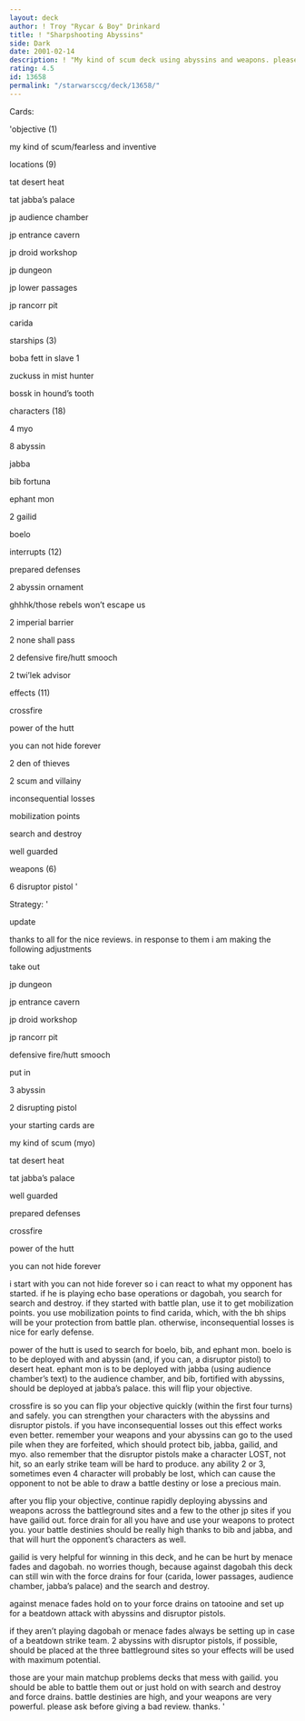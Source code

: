```yaml
---
layout: deck
author: ! Troy "Rycar & Boy" Drinkard
title: ! "Sharpshooting Abyssins"
side: Dark
date: 2001-02-14
description: ! "My kind of scum deck using abyssins and weapons. please ask questions before giving it a bad rating. i just got decktech and it’s important that i don’t get low ratings. thanks a lot."
rating: 4.5
id: 13658
permalink: "/starwarsccg/deck/13658/"
---
```

Cards: 

'objective (1)

my kind of scum/fearless and inventive


locations (9)

tat desert heat

tat jabba’s palace

jp audience chamber

jp entrance cavern

jp droid workshop

jp dungeon

jp lower passages

jp rancorr pit

carida


starships (3)

boba fett in slave 1

zuckuss in mist hunter

bossk in hound’s tooth


characters (18)

4 myo

8 abyssin

jabba

bib fortuna 

ephant mon

2 gailid

boelo


interrupts (12)

prepared defenses

2 abyssin ornament

ghhhk/those rebels won’t escape us

2 imperial barrier

2 none shall pass

2 defensive fire/hutt smooch

2 twi’lek advisor


effects (11)

crossfire

power of the hutt

you can not hide forever

2 den of thieves

2 scum and villainy

inconsequential losses

mobilization points

search and destroy

well guarded


weapons (6)

6 disruptor pistol '

Strategy: '

update

 thanks to all for the nice reviews. in response to them i am making the following adjustments

take out

jp dungeon

jp entrance cavern

jp droid workshop

jp rancorr pit

defensive fire/hutt smooch


put in

3 abyssin

2 disrupting pistol



your starting cards are

my kind of scum (myo)

tat desert heat

tat jabba’s palace

well guarded

prepared defenses

crossfire

power of the hutt

you can not hide forever


i start with you can not hide forever so i can react to what my opponent has started. if he is playing echo base operations or dagobah, you search for search and destroy. if they started with battle plan, use it to get mobilization points. you use mobilization points to find carida, which, with the bh ships will be your protection from battle plan. otherwise, inconsequential losses is nice for early defense.


power of the hutt is used to search for boelo, bib, and ephant mon. boelo is to be deployed with and abyssin (and, if you can, a disruptor pistol) to desert heat. ephant mon is to be deployed with jabba (using audience chamber’s text) to the audience chamber, and bib, fortified with abyssins, should be deployed at jabba’s palace. this will flip your objective.


crossfire is so you can flip your objective quickly (within the first four turns) and safely. you can strengthen your characters with the abyssins and disruptor pistols. if you have inconsequential losses out this effect works even better. remember your weapons and your abyssins can go to the used pile when they are forfeited, which should protect bib, jabba, gailid, and myo. also remember that the disruptor pistols make a character LOST, not hit, so an early strike team will be hard to produce. any ability 2 or 3, sometimes even 4 character will probably be lost, which can cause the opponent to not be able to draw a battle destiny or lose a precious main.


after you flip your objective, continue rapidly deploying abyssins and weapons across the battleground sites and a few to the other jp sites if you have gailid out. force drain for all you have and use your weapons to protect you. your battle destinies should be really high thanks to bib and jabba, and that will hurt the opponent’s characters as well. 

gailid is very helpful for winning in this deck, and he can be hurt by menace fades and dagobah. no worries though, because against dagobah this deck can still win with the force drains for four (carida, lower passages, audience chamber, jabba’s palace) and the search and destroy. 

against menace fades hold on to your force drains on tatooine and set up for a beatdown attack with abyssins and disruptor pistols. 

if they aren’t playing dagobah or menace fades always be setting up in case of a beatdown strike team. 2 abyssins with disruptor pistols, if possible, should be placed at the three battleground sites so your effects will be used with maximum potential.

those are your main matchup problems decks that mess with gailid. you should be able to battle them out or just hold on with search and destroy and force drains. battle destinies are high, and your weapons are very powerful. please ask before giving a bad review. thanks.  '
